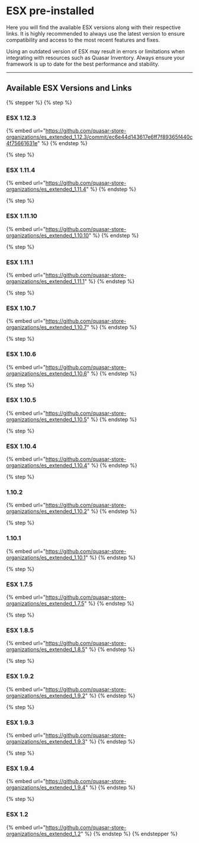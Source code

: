 # ESX pre-installed

Here you will find the available ESX versions along with their respective links. It is highly recommended to always use the latest version to ensure compatibility and access to the most recent features and fixes.

Using an outdated version of ESX may result in errors or limitations when integrating with resources such as Quasar Inventory. Always ensure your framework is up to date for the best performance and stability.

***

## **Available ESX Versions and Links**

{% stepper %}
{% step %}
### ESX 1.12.3

{% embed url="https://github.com/quasar-store-organizations/es_extended_1.12.3/commit/ec6e44d143617e6ff7f89365f440c4f75661631e" %}
{% endstep %}

{% step %}
### ESX 1.11.4

{% embed url="https://github.com/quasar-store-organizations/es_extended_1.11.4" %}
{% endstep %}

{% step %}
### ESX 1.11.10

{% embed url="https://github.com/quasar-store-organizations/es_extended_1.10.10" %}
{% endstep %}

{% step %}
### ESX 1.11.1

{% embed url="https://github.com/quasar-store-organizations/es_extended_1.11.1" %}
{% endstep %}

{% step %}
### ESX 1.10.7

{% embed url="https://github.com/quasar-store-organizations/es_extended_1.10.7" %}
{% endstep %}

{% step %}
### ESX 1.10.6

{% embed url="https://github.com/quasar-store-organizations/es_extended_1.10.6" %}
{% endstep %}

{% step %}
### ESX 1.10.5

{% embed url="https://github.com/quasar-store-organizations/es_extended_1.10.5" %}
{% endstep %}

{% step %}
### ESX 1.10.4

{% embed url="https://github.com/quasar-store-organizations/es_extended_1.10.4" %}
{% endstep %}

{% step %}
### 1.10.2

{% embed url="https://github.com/quasar-store-organizations/es_extended_1.10.2" %}
{% endstep %}

{% step %}
### 1.10.1

{% embed url="https://github.com/quasar-store-organizations/es_extended_1.10.1" %}
{% endstep %}

{% step %}
### ESX 1.7.5

{% embed url="https://github.com/quasar-store-organizations/es_extended_1.7.5" %}
{% endstep %}

{% step %}
### ESX 1.8.5

{% embed url="https://github.com/quasar-store-organizations/es_extended_1.8.5" %}
{% endstep %}

{% step %}
### ESX 1.9.2

{% embed url="https://github.com/quasar-store-organizations/es_extended_1.9.2" %}
{% endstep %}

{% step %}
### ESX 1.9.3

{% embed url="https://github.com/quasar-store-organizations/es_extended_1.9.3" %}
{% endstep %}

{% step %}
### ESX 1.9.4

{% embed url="https://github.com/quasar-store-organizations/es_extended_1.9.4" %}
{% endstep %}

{% step %}
### ESX 1.2

{% embed url="https://github.com/quasar-store-organizations/es_extended_1.2" %}
{% endstep %}
{% endstepper %}
